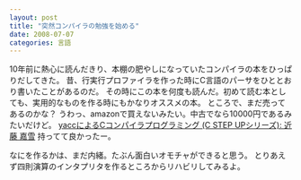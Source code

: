 ```yaml
---
layout: post
title: "突然コンパイラの勉強を始める"
date: 2008-07-07
categories: 言語
---
```

10年前に熱心に読んだきり、本棚の肥やしになっていたコンパイラの本をひっぱりだしてきた。
昔、行実行プロファイラを作った時にC言語のパーサをひととおり書いたことがあるのだ。
その時にこの本を何度も読んだ。初めて読む本としても、実用的なものを作る時にもかなりオススメの本。
ところで、まだ売ってあるのかな？
うわっ、amazonで買えないみたい。中古でなら10000円であるみたいだけど。
[yaccによるCコンパイラプログラミング (C STEP UPシリーズ): 近藤 嘉雪](http://www.amazon.co.jp/yacc%E3%81%AB%E3%82%88%E3%82%8BC%E3%82%B3%E3%83%B3%E3%83%91%E3%82%A4%E3%83%A9%E3%83%97%E3%83%AD%E3%82%B0%E3%83%A9%E3%83%9F%E3%83%B3%E3%82%B0-STEP-UP%E3%82%B7%E3%83%AA%E3%83%BC%E3%82%BA-%E8%BF%91%E8%97%A4-%E5%98%89%E9%9B%AA/dp/4890521364/ref=sr_1_1/503-3380499-4290369?ie=UTF8&s=books&qid=1215347026&sr=1-1)
持ってて良かったー。

なにを作るかは、まだ内緒。たぶん面白いオモチャができると思う。
とりあえず四則演算のインタプリタを作るところからリハビリしてみるよ。
